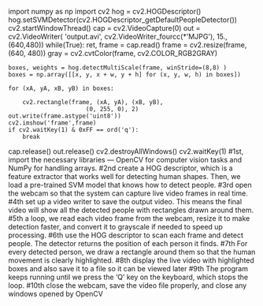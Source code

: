 import numpy as np
import cv2
hog = cv2.HOGDescriptor()
hog.setSVMDetector(cv2.HOGDescriptor_getDefaultPeopleDetector())
cv2.startWindowThread()
cap = cv2.VideoCapture(0)
out = cv2.VideoWriter(
    'output.avi',
    cv2.VideoWriter_fourcc(*'MJPG'),
    15.,
    (640,480))
while(True):
    ret, frame = cap.read()
    frame = cv2.resize(frame, (640, 480))
    gray = cv2.cvtColor(frame, cv2.COLOR_RGB2GRAY)

    boxes, weights = hog.detectMultiScale(frame, winStride=(8,8) )
    boxes = np.array([[x, y, x + w, y + h] for (x, y, w, h) in boxes])

    for (xA, yA, xB, yB) in boxes:
       
        cv2.rectangle(frame, (xA, yA), (xB, yB),
                          (0, 255, 0), 2)
    out.write(frame.astype('uint8'))
    cv2.imshow('frame',frame)
    if cv2.waitKey(1) & 0xFF == ord('q'):
        break
cap.release()
out.release()
cv2.destroyAllWindows()
cv2.waitKey(1)
#1st,  import the necessary libraries — OpenCV for computer vision tasks and NumPy for handling arrays.
#2nd create a HOG descriptor, which is a feature extractor that works well for detecting human shapes. Then, we load a pre-trained SVM model that knows how to detect people.
#3rd open the webcam so that the system can capture live video frames in real time.
#4th set up a video writer to save the output video. This means the final video will show all the detected people with rectangles drawn around them.
#5th a loop, we read each video frame from the webcam, resize it to make detection faster, and convert it to grayscale if needed to speed up processing.
#6th use the HOG descriptor to scan each frame and detect people. The detector returns the position of each person it finds.
#7th For every detected person, we draw a rectangle around them so that the human movement is clearly highlighted.
#8th display the live video with highlighted boxes and also save it to a file so it can be viewed later
#9th The program keeps running until we press the ‘Q’ key on the keyboard, which stops the loop.
#10th close the webcam, save the video file properly, and close any windows opened by OpenCV
